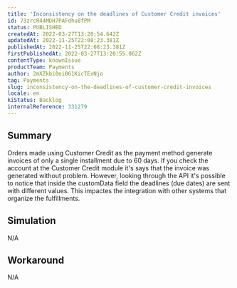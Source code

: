 ```yaml
---
title: 'Inconsistency on the deadlines of Customer Credit invoices'
id: 73zrcR44MDH7PAFdhu8fPM
status: PUBLISHED
createdAt: 2022-03-27T13:20:54.642Z
updatedAt: 2022-11-25T22:08:23.381Z
publishedAt: 2022-11-25T22:08:23.381Z
firstPublishedAt: 2022-03-27T13:20:55.062Z
contentType: knownIssue
productTeam: Payments
author: 2mXZkbi0oi061KicTExNjo
tag: Payments
slug: inconsistency-on-the-deadlines-of-customer-credit-invoices
locale: en
kiStatus: Backlog
internalReference: 331279
---
```


## Summary


Orders made using Customer Credit as the payment method generate invoices of only a single installment due to 60 days. If you check the account at the Customer Credit module it's says that the invoice was generated without problem. However, looking through the API it's possible to notice that inside the customData field the deadlines (due dates) are sent with different values. This impactes the integration with other systems that organize the fulfillments.



## Simulation


N/A



## Workaround


N/A

